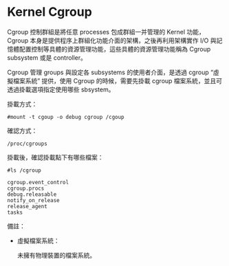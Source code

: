 # Kernel Cgroup

Cgroup 控制群組是將任意 processes 包成群組一并管理的 Kernel 功能，Cgroup 本身是提供程序上群組化功能介面的架構，之後再利用架構實作 I/O 與記憶體配置控制等具體的資源管理功能，這些具體的資源管理功能稱為 Cgroup subsystem 或是 controller。

Cgroup 管理 groups 與設定各 subsystems 的使用者介面，是透過 cgroup “虛擬檔案系統” 提供，使用 Cgroup 的時候，需要先掛載 cgroup 檔案系統，並且可透過掛載選項指定使用哪些 sbsystem。

掛載方式：

    #mount -t cgoup -o debug cgroup /cgoup


確認方式：

    /proc/cgroups
    
掛載後，確認掛載點下有哪些檔案：

    #ls /cgroup
    
    cgroup.event_control
    cgroup.procs
    debug.releasable
    notify_on_release
    release_agent
    tasks
   
備註：

* 虛擬檔案系統：

  未擁有物理裝置的檔案系統。
    
